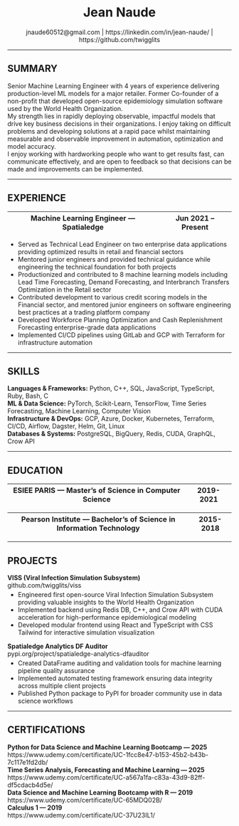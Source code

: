 <div align="center">
  <h1>Jean Naude</h1>
  <div class="contact"><span class="contact-link">jnaude60512@gmail.com</span> | <span class="contact-link">https://linkedin.com/in/jean-naude/</span> | <span class="contact-link">https://github.com/twigglits</span></div>
</div>

<hr/>

<h2>SUMMARY</h2>
<div class="justify">
  Senior Machine Learning Engineer with 4 years of experience delivering production-level ML models for a major retailer. Former Co-founder of a non-profit that developed open-source epidemiology simulation software used by the World Health Organization.<br> My strength lies in rapidly deploying observable, impactful models that drive key business decisions in their organizations. I enjoy taking on difficult problems and developing solutions at a rapid pace whilst maintaining measurable and observable improvement in automation, optimization and model accuracy.<br>I enjoy working with hardworking people who want to get results fast, can communicate effectively, and are open to feedback so that decisions can be made and improvements can be implemented.
 </div>
<hr/>

<h2>EXPERIENCE</h2>
<table>
  <thead>
    <tr>
      <th>Machine Learning Engineer — Spatialedge</th>
      <th>Jun 2021 – Present</th>
    </tr>
  </thead>
</table>
<ul class="justify" style="margin-top:4px;">
  <li>Served as Technical Lead Engineer on two enterprise data applications providing optimized results in retail and financial sectors</li>
  <li>Mentored junior engineers and provided technical guidance while engineering the technical foundation for both projects</li>
  <li>Productionized and contributed to 8 machine learning models including Lead Time Forecasting, Demand Forecasting, and Interbranch Transfers Optimization in the Retail sector</li>
  <li>Contributed development to various credit scoring models in the Financial sector, and mentored junior engineers on software engineering best practices at a trading platform company</li>
  <li>Developed Workforce Planning Optimization and Cash Replenishment Forecasting enterprise-grade data applications</li>
  <li>Implemented CI/CD pipelines using GitLab and GCP with Terraform for infrastructure automation</li>
 </ul>

<hr/>

<h2>SKILLS</h2>
<div class="justify">
  <strong>Languages &amp; Frameworks:</strong> Python, C++, SQL, JavaScript, TypeScript, Ruby, Bash, C
</div>
<div class="justify">
  <strong>ML &amp; Data Science:</strong> PyTorch, Scikit-Learn, TensorFlow, Time Series Forecasting, Machine Learning, Computer Vision
</div>
<div class="justify">
  <strong>Infrastructure &amp; DevOps:</strong> GCP, Azure, Docker, Kubernetes, Terraform, CI/CD, Airflow, Dagster, Helm, Git, Linux
</div>
<div class="justify">
  <strong>Databases &amp; Systems:</strong> PostgreSQL, BigQuery, Redis, CUDA, GraphQL, Crow API
</div>

<hr/>

<h2>EDUCATION</h2>
<table>
  <thead>
    <tr>
      <th>ESIEE PARIS — Master’s of Science in Computer Science</th>
      <th>2019-2021</th>
    </tr>
  </thead>
</table>
<table style="margin-top:6px;">
  <thead>
    <tr>
      <th>Pearson Institute — Bachelor’s of Science in Information Technology</th>
      <th>2015-2018</th>
    </tr>
  </thead>
</table>

<hr/>

<h2>PROJECTS</h2>
<div><strong>VISS (Viral Infection Simulation Subsystem)</strong></div>
<div class="justify">github.com/twigglits/viss</div>
<ul class="justify" style="margin-top:4px;">
  <li>Engineered first open-source Viral Infection Simulation Subsystem providing valuable insights to the World Health Organization</li>
  <li>Implemented backend using Redis DB, C++, and Crow API with CUDA acceleration for high-performance epidemiological modeling</li>
  <li>Developed modular frontend using React and TypeScript with CSS Tailwind for interactive simulation visualization</li>
</ul>

<div style="margin-top:8px;"><strong>Spatialedge Analytics DF Auditor</strong></div>
<div class="justify">pypi.org/project/spatialedge-analytics-dfauditor</div>
<ul class="justify" style="margin-top:4px;">
  <li>Created DataFrame auditing and validation tools for machine learning pipeline quality assurance</li>
  <li>Implemented automated testing framework ensuring data integrity across multiple client projects</li>
  <li>Published Python package to PyPI for broader community use in data science workflows</li>
</ul>

<hr/>

<h2>CERTIFICATIONS</h2>
<div><strong>Python for Data Science and Machine Learning Bootcamp — 2025</strong></div>
<div class="justify">https://www.udemy.com/certificate/UC-1fcc8e47-b153-45b2-b43b-7c117e1fd2db/</div>
<div><strong>Time Series Analysis, Forecasting and Machine Learning — 2025</strong></div>
<div class="justify">https://www.udemy.com/certificate/UC-a567a1fa-c83a-43d9-82ff-df5cdacb4d5e/</div>
<div><strong>Data Science and Machine Learning Bootcamp with R — 2019</strong></div>
<div class="justify">https://www.udemy.com/certificate/UC-65MDQ02B/</div>
<div><strong>Calculus 1 — 2019</strong></div>
<div class="justify">https://www.udemy.com/certificate/UC-37U23IL1/</div>